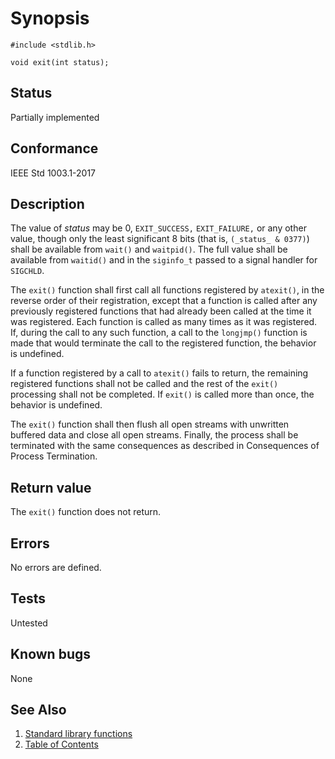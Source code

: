# Synopsis

`#include <stdlib.h>`</br>

`void exit(int status);`</br>

## Status

Partially implemented

## Conformance

IEEE Std 1003.1-2017

## Description

The value of _status_ may be 0, `EXIT_SUCCESS,` `EXIT_FAILURE,` or any other value, though only the least significant
8 bits (that is, `(_status_ & 0377)`) shall be available from `wait()` and `waitpid()`. The full value shall be
available from `waitid()` and in the `siginfo_t` passed to a signal handler for `SIGCHLD`.

The `exit()` function shall first call all functions registered by `atexit()`, in the reverse order of their
registration, except that a function is called after any previously registered functions that had already been called at
the time it was registered. Each function is called as many times as it was registered. If, during the call to any such
function, a call to the `longjmp()` function is made that would terminate the call to the registered function, the
behavior is undefined.

If a function registered by a call to `atexit()` fails to return, the remaining registered functions shall not be called
and the rest of the `exit()` processing shall not be completed. If `exit()` is called more than once, the behavior is
undefined.

The `exit()` function shall then flush all open streams with unwritten buffered data and close all open streams.
Finally, the process shall be terminated with the same consequences as described in Consequences of Process
Termination.

## Return value

The `exit()` function does not return.

## Errors

No errors are defined.

## Tests

Untested

## Known bugs

None

## See Also

1. [Standard library functions](../README.md)
2. [Table of Contents](../../../README.md)
